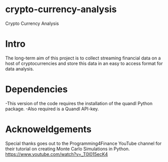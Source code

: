 # crypto-currency-analysis
Crypto Currency Analysis

# Intro
The long-term aim of this project is to collect streaming financial data on a host of cryptocurrencies and store this data in an easy to access format for data analysis.

# Dependencies
-This version of the code requires the installation of the quandl Python package. 
-Also required is a Quandl API-key.

# Acknoweldgements 
Special thanks goes out to the Programming4Finance YouTube channel for their tutorial on creating Monte Carlo Simulations in Python. https://www.youtube.com/watch?v=_T0l015ecK4

